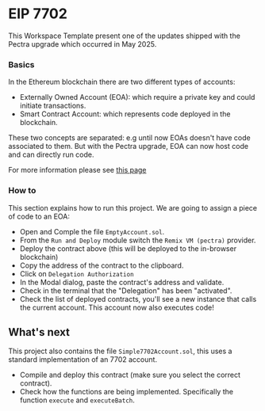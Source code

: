 # EIP 7702

This Workspace Template present one of the updates shipped with the Pectra upgrade which occurred in May 2025.

### Basics

In the Ethereum blockchain there are two different types of accounts:
- Externally Owned Account (EOA): which require a private key and could initiate transactions.
- Smart Contract Account: which represents code deployed in the blockchain.

These two concepts are separated: e.g until now EOAs doesn't have code associated to them.
But with the Pectra upgrade, EOA can now host code and can directly run code.

For more information please see [this page](https://eip7702.io)

### How to

This section explains how to run this project. We are going to assign a piece of code to an EOA:

- Open and Comple the file `EmptyAccount.sol`.
- From the `Run and Deploy` module switch the `Remix VM (pectra)` provider.
- Deploy the contract above (this will be deployed to the in-browser blockchain)
- Copy the address of the contract to the clipboard.
- Click on `Delegation Authorization`
- In the Modal dialog, paste the contract's address and validate.
- Check in the terminal that the "Delegation" has been "activated".
- Check the list of deployed contracts, you'll see a new instance that calls the current account. This account now also executes code!


## What's next

This project also contains the file `Simple7702Account.sol`,
this uses a standard implementation of an 7702 account.
- Compile and deploy this contract (make sure you select the correct contract).
- Check how the functions are being implemented. Specifically the function `execute` and `executeBatch`.


